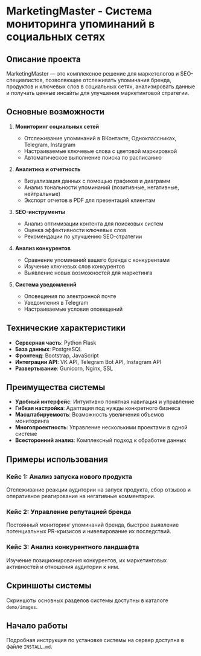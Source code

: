 # MarketingMaster - Система мониторинга упоминаний в социальных сетях

## Описание проекта

MarketingMaster — это комплексное решение для маркетологов и SEO-специалистов, позволяющее отслеживать упоминания бренда, продуктов и ключевых слов в социальных сетях, анализировать данные и получать ценные инсайты для улучшения маркетинговой стратегии.

## Основные возможности

1. **Мониторинг социальных сетей**
   - Отслеживание упоминаний в ВКонтакте, Одноклассниках, Telegram, Instagram
   - Настраиваемые ключевые слова с цветовой маркировкой
   - Автоматическое выполнение поиска по расписанию

2. **Аналитика и отчетность**
   - Визуализация данных с помощью графиков и диаграмм
   - Анализ тональности упоминаний (позитивные, негативные, нейтральные)
   - Экспорт отчетов в PDF для презентаций клиентам

3. **SEO-инструменты**
   - Анализ оптимизации контента для поисковых систем
   - Оценка эффективности ключевых слов
   - Рекомендации по улучшению SEO-стратегии

4. **Анализ конкурентов**
   - Сравнение упоминаний вашего бренда с конкурентами
   - Изучение ключевых слов конкурентов
   - Выявление новых возможностей для маркетинга

5. **Система уведомлений**
   - Оповещения по электронной почте
   - Уведомления в Telegram
   - Настраиваемые условия оповещений

## Технические характеристики

- **Серверная часть**: Python Flask
- **База данных**: PostgreSQL
- **Фронтенд**: Bootstrap, JavaScript
- **Интеграции API**: VK API, Telegram Bot API, Instagram API
- **Развертывание**: Gunicorn, Nginx, SSL

## Преимущества системы

- **Удобный интерфейс**: Интуитивно понятная навигация и управление
- **Гибкая настройка**: Адаптация под нужды конкретного бизнеса
- **Масштабируемость**: Возможность увеличения объемов мониторинга
- **Многопроектность**: Управление несколькими проектами в одной системе
- **Всесторонний анализ**: Комплексный подход к обработке данных

## Примеры использования

### Кейс 1: Анализ запуска нового продукта
Отслеживание реакции аудитории на запуск продукта, сбор отзывов и оперативное реагирование на негативные комментарии.

### Кейс 2: Управление репутацией бренда
Постоянный мониторинг упоминаний бренда, быстрое выявление потенциальных PR-кризисов и нивелирование их последствий.

### Кейс 3: Анализ конкурентного ландшафта
Изучение позиционирования конкурентов, их маркетинговых активностей и отношения аудитории к ним.

## Скриншоты системы

Скриншоты основных разделов системы доступны в каталоге `demo/images`.

## Начало работы

Подробная инструкция по установке системы на сервер доступна в файле `INSTALL.md`.